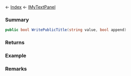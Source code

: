 ← [Index](Api-Index) ← [IMyTextPanel](Sandbox.ModAPI.Ingame.IMyTextPanel)

### Summary

```csharp
public bool WritePublicTitle(string value, bool append)
```

### Returns

### Example

### Remarks

